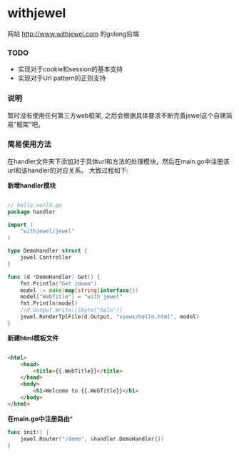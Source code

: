 # withjewel
网站 http://www.withjewel.com 的golang后端

### TODO
* 实现对于cookie和session的基本支持
* 实现对于Url pattern的正则支持

### 说明
暂时没有使用任何第三方web框架, 之后会根据具体要求不断完善jewel这个自建简易“框架”吧。

### 简易使用方法

在handler文件夹下添加对于具体url和方法的处理模块，然后在main.go中注册该url和该handler的对应关系。
大致过程如下:

**新增handler模块**

```go

// hello_world.go
package handler

import (
    "withjewel/jewel"
)

type DemoHandler struct {
    jewel.Controller
}

func (d *DemoHandler) Get() {
    fmt.Println("Get /demo")
    model := make(map[string]interface{})
    model["WebTitle"] = "with jewel"
    fmt.Println(model)
    //d.Output.Write([]byte("helo"))
    jewel.RenderTplFile(d.Output, "views/hello.html", model)
}
```

**新建html模板文件**

```html

<html>
    <head>
        <title>{{.WebTitle}}</title>
    </head>
    <body>
        <h1>Welcome to {{.WebTitle}}</h1>
    </body>
</html>
```

**在main.go中注册路由***

```go
func init() {
    jewel.Router("/demo", &handler.DemoHandler{})
}
```
